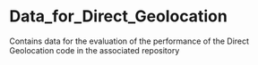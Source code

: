 # Data_for_Direct_Geolocation
Contains data for the evaluation of the performance of the Direct Geolocation code in the associated repository
